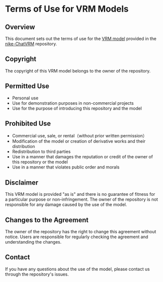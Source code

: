 # Terms of Use for VRM Models

## Overview
This document sets out the terms of use for the [VRM model](https://github.com/tegnike/nike-ChatVRM/blob/feature/update-instructions/public/AvatarSample_B.vrm) provided in the [nike-ChatVRM](https://github.com/tegnike/nike-ChatVRM) repository.

## Copyright
The copyright of this VRM model belongs to the owner of the repository.

## Permitted Use
- Personal use
- Use for demonstration purposes in non-commercial projects
- Use for the purpose of introducing this repository and the model

## Prohibited Use
- Commercial use, sale, or rental（without prior written permission）
- Modification of the model or creation of derivative works and their distribution
- Redistribution to third parties
- Use in a manner that damages the reputation or credit of the owner of this repository or the model
- Use in a manner that violates public order and morals

## Disclaimer
This VRM model is provided "as is" and there is no guarantee of fitness for a particular purpose or non-infringement. The owner of the repository is not responsible for any damage caused by the use of the model.

## Changes to the Agreement
The owner of the repository has the right to change this agreement without notice. Users are responsible for regularly checking the agreement and understanding the changes.

## Contact
If you have any questions about the use of the model, please contact us through the repository's issues.
